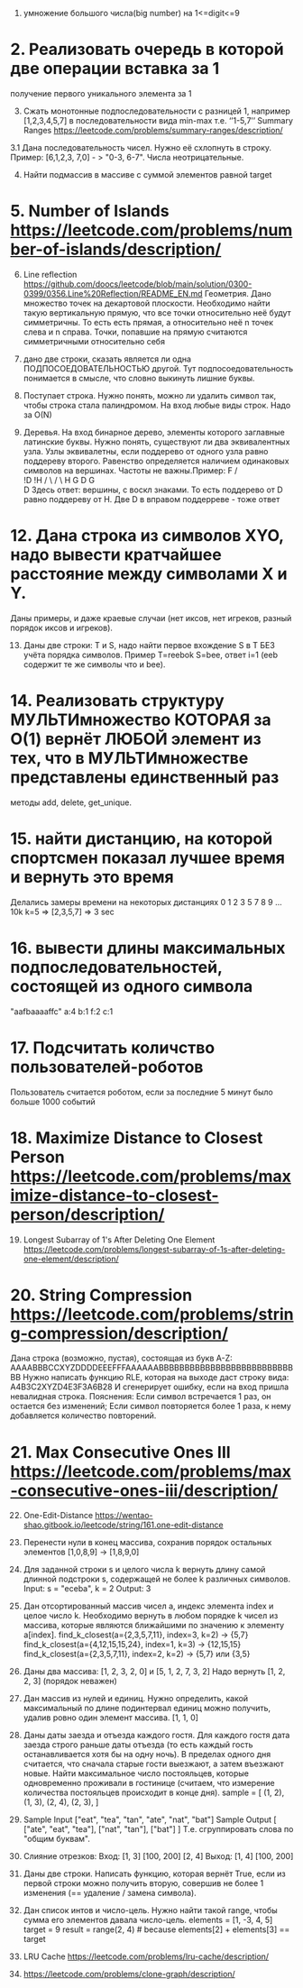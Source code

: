 1. умножение большого числа(big number) на 1<=digit<=9

# 2. Реализовать очередь в которой две операции вставка за 1
получение первого уникального элемента за 1

3. Сжать монотонные подпоследовательности с разницей 1, например [1,2,3,4,5,7] в последовательности вида min-max т.е. ‘’1-5,7’’
Summary Ranges https://leetcode.com/problems/summary-ranges/description/

3.1 Дана последовательность чисел. Нужно её схлопнуть в строку.
Пример: [6,1,2,3, 7,0] - > "0-3, 6-7". Числа неотрицательные. 

4. Найти подмассив в массиве с суммой элементов равной target

# 5. Number of Islands https://leetcode.com/problems/number-of-islands/description/

6. Line reflection https://github.com/doocs/leetcode/blob/main/solution/0300-0399/0356.Line%20Reflection/README_EN.md
Геометрия. Дано множество точек на декартовой плоскости. Необходимо
найти такую вертикальную прямую, что все точки относительно неё будут
симметричны. То есть есть прямая, а относительно неё n точек слева и n
справа. Точки, попавшие на прямую считаются симметричными относительно себя 

7. дано две строки, сказать является ли одна ПОДПОСОЕДОВАТЕЛЬНОСТЬЮ другой. Тут подпосоедовательность понимается в смысле, что словно выкинуть лишние буквы.

10. Поступает строка. Нужно понять, можно ли удалить символ так, чтобы строка стала палиндромом. На вход любые виды строк. Надо за O(N)

11. Деревья. На вход бинарное дерево, элементы которого заглавные латинские
    буквы. Нужно понять, существуют ли два эквивалентных узла. Узлы
    эквивалетны, если поддерево от одного узла равно поддереву второго.
    Равенство определяется наличием одинаковых символов на вершинах. Частоты не
    важны.Пример:
         F
      /     \
    !D       !H
  /    \     / \ 
H       G   D   G
                 \
                  D
Здесь ответ: вершины, с воскл знаками. То есть поддерево от D равно поддереву от H. Две D в вправом поддерреве - тоже ответ

# 12. Дана строка из символов XYO, надо вывести кратчайшее расстояние между символами X и Y.
Даны примеры, и даже краевые случаи (нет иксов, нет игреков, разный порядок иксов и игреков).

13. Даны две строки: T и S, надо найти первое вхождение S в T БЕЗ учёта порядка символов. Пример  T=reebok S=bee, ответ i=1 (eeb содержит те же символы что и bee).

# 14. Реализовать структуру МУЛЬТИмножество КОТОРАЯ за О(1) вернёт ЛЮБОЙ элемент из тех, что в МУЛЬТИмножестве представлены единственный раз
методы add, delete, get_unique.

# 15. найти дистанцию, на которой спортсмен показал лучшее время и вернуть это время
Делались замеры времени на некоторых дистанциях
0 1 2 3 5 7 8 9 ... 10k   k=5 => [2,3,5,7] => 3 sec

# 16. вывести длины максимальных подпоследовательностей, состоящей из одного символа
"aafbaaaaffc"
a:4 b:1 f:2 c:1

# 17. Подсчитать количство пользователей-роботов
Пользователь считается роботом, если за последние 5 минут было больше 1000 событий

# 18. Maximize Distance to Closest Person https://leetcode.com/problems/maximize-distance-to-closest-person/description/

19. Longest Subarray of 1's After Deleting One Element https://leetcode.com/problems/longest-subarray-of-1s-after-deleting-one-element/description/

# 20. String Compression https://leetcode.com/problems/string-compression/description/
Дана строка (возможно, пустая), состоящая из букв A-Z: AAAABBBCCXYZDDDDEEEFFFAAAAAABBBBBBBBBBBBBBBBBBBBBBBBBBBB
Нужно написать функцию RLE, которая на выходе даст строку вида: A4B3C2XYZD4E3F3A6B28
И сгенерирует ошибку, если на вход пришла невалидная строка.
Пояснения: Если символ встречается 1 раз, он остается без изменений; Если символ повторяется более 1 раза, к нему добавляется количество повторений.

# 21. Max Consecutive Ones III https://leetcode.com/problems/max-consecutive-ones-iii/description/

22. One-Edit-Distance https://wentao-shao.gitbook.io/leetcode/string/161.one-edit-distance

23. Перенести нули в конец массива, сохранив порядок остальных элементов
[1,0,8,9] → [1,8,9,0]

24. Для заданной строки s и целого числа k вернуть длину самой длинной подстроки s, содержащей не более k различных символов.
Input: s = "eceba", k = 2
Output: 3

25. Дан отсортированный массив чисел а, индекс элемента index и целое число k. Необходимо вернуть в любом порядке k чисел из массива, которые являются ближайшими по значению к элементу а[index].
find_k_closest(a={2,3,5,7,11}, index=3, k=2) -> {5,7}
find_k_closest(a={4,12,15,15,24}, index=1, k=3) -> {12,15,15}
find_k_closest(a={2,3,5,7,11}, index=2, k=2) -> {5,7} или {3,5}

26. Даны два массива: [1, 2, 3, 2, 0] и [5, 1, 2, 7, 3, 2]
Надо вернуть [1, 2, 2, 3] (порядок неважен)

27. Дан массив из нулей и единиц. Нужно определить, какой максимальный по длине подинтервал единиц можно получить, удалив ровно один элемент массива.
[1, 1, 0]

28. Даны даты заезда и отъезда каждого гостя. Для каждого гостя дата заезда строго раньше даты отъезда (то есть каждый гость останавливается хотя бы на одну ночь). В пределах одного дня считается, что сначала старые гости выезжают, а затем въезжают новые. Найти максимальное число постояльцев, которые одновременно проживали в гостинице (считаем, что измерение количества постояльцев происходит в конце дня).
sample = [ (1, 2), (1, 3), (2, 4), (2, 3), ]

29. Sample Input ["eat", "tea", "tan", "ate", "nat", "bat"]
Sample Output [ ["ate", "eat", "tea"], ["nat", "tan"], ["bat"] ]
Т.е. сгруппировать слова по "общим буквам".

30. Слияние отрезков:
Вход: [1, 3] [100, 200] [2, 4]
Выход: [1, 4] [100, 200]

31. Даны две строки.
Написать функцию, которая вернёт True, если из первой строки можно получить вторую, совершив не более 1 изменения (== удаление / замена символа).

32. Дан список интов и число-цель. Нужно найти такой range, чтобы сумма его элементов давала число-цель.
elements = [1, -3, 4, 5]
target = 9
result = range(2, 4) # because elements[2] + elements[3] == target

33. LRU Cache https://leetcode.com/problems/lru-cache/description/

34. https://leetcode.com/problems/clone-graph/description/
